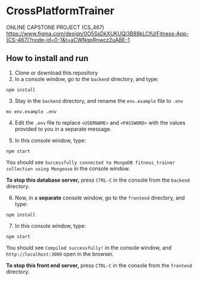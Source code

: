 # CrossPlatformTrainer
ONLINE CAPSTONE PROJECT (CS_467)
https://www.figma.com/design/0O5SsDkXUKUQl3B88kLCfU/Fitness-App-(CS-467)?node-id=0-1&t=aCWNgpRnwcz2uABE-1

## How to install and run
1. Clone or download this repository
2. In a console window, go to the `backend` directory, and type:
```shell
npm install
```
3. Stay in the `backend` directory, and rename the `env.example` file to `.env`
```shell
mv env.example .env
```
4. Edit the `.env` file to replace `<USERNAME>` and `<PASSWORD>` with the values provided to you in a separate message.

6. In this console window, type:
```shell
npm start
```
You should see `Successfully connected to MongoDB fitness_trainer collection using Mongoose` in the console window.

**To stop this database server,** press `CTRL-C` in the console from the `backend` directory.

6. Now, in a **separate** console window, go to the `frontend` directory, and type:
```shell
npm install
```
7. In this console window, type:
```shell
npm start
```
You should see `Compiled successfully!` in the console window, and `http://localhost:3000` open in the browser.

**To stop this front end server,** press `CTRL-C` in the console from the `frontend` directory.



